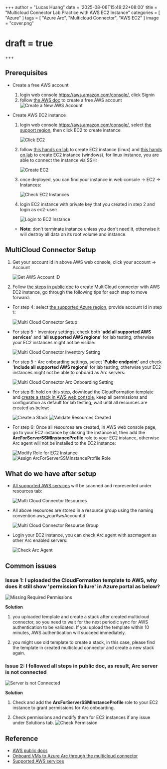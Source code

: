 +++
author = "Lucas Huang"
date = '2025-08-06T15:49:22+08:00'
title = "Multicloud Connector Lab Practice with AWS EC2 Instance"
categories = [
    "Azure"
]
tags = [
    "Azure Arc",
    "Multicloud Connector",
    "AWS EC2"
]
image = "cover.png"
# draft = true
+++

## Prerequisites
- Create a free AWS account
  1. login web console https://aws.amazon.com/console/, click Signin
  2. follow [the AWS doc](https://aws.amazon.com/resources/create-account/) to create a free AWS account 
     ![Create a New AWS Account](create-a-new-aws-account.png)
  

- Create AWS EC2 instance
  1. login web console https://aws.amazon.com/console/, select [the support region](https://learn.microsoft.com/azure/azure-arc/multicloud-connector/overview#supported-regions), then click EC2 to create instance

      ![Click EC2](click-ec2.png)

  2. follow [this hands on lab](https://platform.qa.com/lab/create-your-first-amazon-ec2-instance/?context_id=1&context_resource=lp) to create EC2 instance (linux) and [this hands on lab](https://platform.qa.com/lab/create-your-first-amazon-ec2-instance-windows/?context_id=1&context_resource=lp) to create EC2 instance (windows), for linux instance, you are able to connect the instance via SSH:

      ![Create EC2](create-ec2.png)

  3. once deployed, you can find your instance in web console -> EC2 -> Instances:

      ![Check EC2 Instances](check-ex2-instance.png)

  4. login EC2 instance with private key that you created in step 2 and login as ec2-user:

      ![Login to EC2 Instance](login-to-ec2-instance.png)

  - **Note**: don't terminate instance unless you don't need it, otherwise it will destroy all data on its root volume and instance.

## MultiCloud Connector Setup
1. Get your account Id in above AWS web console, click your account -> Account
  
    ![Get AWS Account ID](get-aws-account-id.png)

2. Follow [the steps in public doc](https://learn.microsoft.com/azure/azure-arc/multicloud-connector/connect-to-aws#add-your-public-cloud-in-the-azure-portal) to create MultiCloud connector with AWS EC2 instance, go through the following tips for each step to move forward:

  - For step 4: select [the supported Azure region](https://learn.microsoft.com/azure/azure-arc/multicloud-connector/overview#supported-regions), provide account Id in step 1:

    ![Multi Cloud Connector Setup](multi-cloud-connector-setup.png)

  - For step 5 - Inventory settings, check both '**add all supported AWS services**' and '**all supported AWS regions**' for lab testing, otherwise your EC2 instances might not be visible:

    ![Multi Cloud Connector Inventory Setting](multi-cloud-connector-inventory-setting.png)

  - For step 5 - Arc onboarding settings, select '**Public endpoint**' and check '**Include all supported AWS regions**' for lab testing, otherwise your EC2 instances might not be able to onboard as Arc servers:

    ![Multi Cloud Connector Arc Onboarding Setting](multi-cloud-connector-arc-onboarding-setting.png)

  - For step 6: hold on this step, download the CloudFormation template and [create a stack in AWS web console](https://docs.aws.amazon.com/AWSCloudFormation/latest/UserGuide/cfn-console-create-stack.html), keep all permissions and configuration as default for lab testing, wait until all resources are created as below:

    ![Create a Stack](create-a-stack.png)
    ![Validate Resources Created](validate-resources-created.png)

  - For step 6: Once all resources are created, in AWS web console page, go to your EC2 instance by clicking the instance id, then add the **ArcForServerSSMInstanceProfile** role to your EC2 instance, otherwise Arc agent will not be installed to the EC2 instance:

    ![Modify Role for EC2 Instance](modify-role-for-ex2-instance.png)
    ![Assign ArcForServerSSMInstanceProfile Role](Assign-ArcForServerSSMInstanceProfile-Role.png)


## What do we have after setup
- [All supported AWS services](https://learn.microsoft.com/azure/azure-arc/multicloud-connector/view-multicloud-inventory#supported-aws-services) will be scanned and represented under resources tab:

  ![Multi Cloud Connector Resources](multi-cloud-connector-resources.png)

- All above resources are stored in a resource group using the naming convention aws_yourAwsAccountId

  ![Multi Cloud Connector Resource Group](multi-cloud-connector-resource-group.png)

- Login your EC2 instance, you can check Arc agent with azcmagent as other Arc enabled servers:

  ![Check Arc Agent](check-arc-agent.png)

## Common issues
### Issue 1: I uploaded the CloudFormation template to AWS, why does it still show 'permission failure' in Azure portal as below?

![Missing Required Permissions](missing-required-permission.png)


**Solution**
  1. you uploaded template and create a stack after created multicloud connector, so you need to wait for the next periodic sync for AWS authentication to be validated. If you upload the template within 10 minutes, AWS authentication will succeed immediately.

  2. you might use old template to create a stack, in this case, please find the template in created multicloud connector and create a new stack again.

### Issue 2: I followed all steps in public doc, as result, Arc server is not connected

![Server is not Connected](server-not-connected.png)

**Solution**
  1. Check and add the **ArcForServerSSMInstanceProfile** role to your EC2 instance to grant permissions for Arc onboarding.

  2. Check permissions and modify them for EC2 instances if any issue under Solutions tab.
  ![Check Permission](check-permission.png)



## Reference
- [AWS public docs](https://docs.aws.amazon.com/AWSCloudFormation/latest/UserGuide/cfn-console-create-stack.html)
- [Onboard VMs to Azure Arc through the multicloud connector](https://learn.microsoft.com/azure/azure-arc/multicloud-connector/onboard-multicloud-vms-arc)
- [Supported AWS services](https://learn.microsoft.com/azure/azure-arc/multicloud-connector/view-multicloud-inventory#supported-aws-services)
